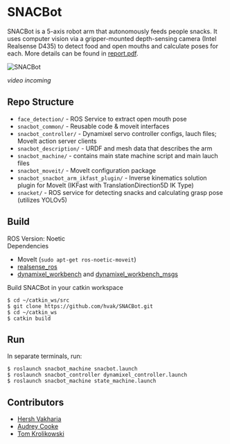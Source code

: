 # SNACBot
SNACBot is a 5-axis robot arm that autonomously feeds people snacks. It uses computer vision via a gripper-mounted depth-sensing camera (Intel Realsense D435) to detect food and open mouths and calculate poses for each. More details can be found in [report.pdf](report.pdf).

![SNACBot](snacbot.PNG)

_video incoming_

## Repo Structure
- `face_detection/` - ROS Service to extract open mouth pose
- `snacbot_common/` - Reusable code & moveit interfaces
- `snacbot_controller/` - Dynamixel servo controller configs, lauch files; MoveIt action server clients
- `snacbot_description/` - URDF and mesh data that describes the arm
- `snacbot_machine/` - contains main state machine script and main lauch files
- `snacbot_moveit/` - MoveIt configuration package
- `snacbot_snacbot_arm_ikfast_plugin/` - Inverse kinematics solution plugin for MoveIt (IKFast with TranslationDirection5D IK Type)
- `snacket/` - ROS service for detecting snacks and calculating grasp pose (utilizes YOLOv5)

## Build
ROS Version: Noetic  
Dependencies
- MoveIt (```sudo apt-get ros-noetic-moveit```)
- [realsense_ros](https://github.com/IntelRealSense/realsense-ros.git)
- [dynamixel_workbench](https://github.com/ROBOTIS-GIT/dynamixel-workbench.git) and [dynamixel_workbench_msgs](https://github.com/ROBOTIS-GIT/dynamixel-workbench-msgs)

Build SNACBot in your catkin workspace
```
$ cd ~/catkin_ws/src
$ git clone https://github.com/hvak/SNACBot.git
$ cd ~/catkin_ws
$ catkin build
```

## Run
In separate terminals, run:
```
$ roslaunch snacbot_machine snacbot.launch
$ roslaunch snacbot_controller dynamixel_controller.launch
$ roslaunch snacbot_machine state_machine.launch
```

## Contributors
- [Hersh Vakharia](https://github.com/hvak)
- [Audrey Cooke](https://github.com/audeophilic)
- [Tom Krolikowski](https://github.com/tkroliko)